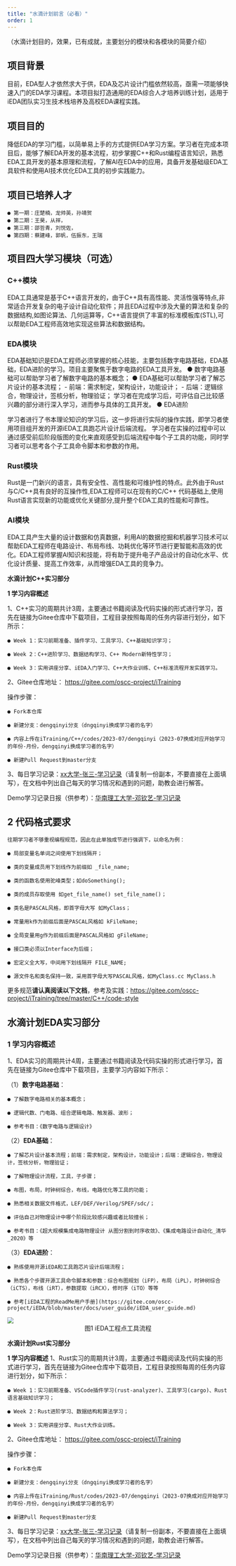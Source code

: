 ```yaml
---
title: "水滴计划前言（必看）"
order: 1
---
```


（水滴计划目的，效果，已有成就，主要划分的模块和各模块的简要介绍）

## 项目背景

目前，EDA型人才依然求大于供，EDA及芯片设计门槛依然较高，亟需一项能够快速入门的EDA学习课程。本项目拟打造通用的EDA综合人才培养训练计划，适用于iEDA团队实习生技术栈培养及高校EDA课程实践。

## 项目目的

降低EDA的学习门槛，以简单易上手的方式提供EDA学习方案。学习者在完成本项目后，能够了解EDA开发的基本流程，初步掌握C++和Rust编程语言知识，熟悉EDA工具开发的基本原理和流程，了解AI在EDA中的应用，具备开发基础级EDA工具软件和使用AI技术优化EDA工具的初步实践能力。

## 项目已培养人才

    ● 第一期：庄楚楠，龙帅英，孙靖贺
    ● 第二期：王昊，从祥，
    ● 第三期：邵哲青，刘悦佐，
    ● 第四期：蔡建峰，郭帆，伍振东，王瑞

## 项目四大学习模块（可选）

### C++模块

EDA工具通常是基于C++语言开发的，由于C++具有高性能、灵活性强等特点,非常适合开发复杂的电子设计自动化软件；并且EDA过程中涉及大量的算法和复杂的数据结构,如图论算法、几何运算等，C++语言提供了丰富的标准模板库(STL),可以帮助EDA工程师高效地实现这些算法和数据结构。

### EDA模块

EDA基础知识是EDA工程师必须掌握的核心技能，主要包括数字电路基础，EDA基础，EDA进阶的学习。项目主要聚焦于数字电路的EDA工具开发。
● 数字电路基础可以帮助学习者了解数字电路的基本概念；
● EDA基础可以帮助学习者了解芯片设计的基本流程；
    - 前端：需求制定，架构设计，功能设计；
    - 后端：逻辑综合，物理设计，签核分析，物理验证；
   学习者在完成学习后，可评估自己比较感兴趣的部分进行深入学习，进而参与具体的工具开发。
● EDA进阶

学习者进行了书本理论知识的学习后，这一步将进行实际的操作实践，即学习者使用项目组开发的开源iEDA工具跑芯片设计后端流程。
学习者在实操的过程中可以通过感受前后阶段版图的变化来直观感受到后端流程中每个子工具的功能，同时学习者可以思考各个子工具命令脚本和参数的作用。

### Rust模块

 Rust是一门新兴的语言，具有安全性、高性能和可维护性的特点。此外由于Rust与C/C++具有良好的互操作性,EDA工程师可以在现有的C/C++ 代码基础上,使用Rust语言实现新的功能或优化关键部分,提升整个EDA工具的性能和可靠性。

### AI模块

EDA工具产生大量的设计数据和仿真数据，利用AI的数据挖掘和机器学习技术可以帮助EDA工程师在电路设计、布局布线、功耗优化等环节进行更智能和高效的优化。EDA工程师掌握AI知识和技能，将有助于提升电子产品设计的自动化水平、优化设计质量、提高工作效率，从而增强EDA工具的竞争力。

**水滴计划C++实习部分**

**1 学习内容概述**

1、C++实习的周期共计3周，主要通过书籍阅读及代码实操的形式进行学习，首先在链接为Gitee仓库中下载项目，工程目录按照每周的任务内容进行划分，如下所示：

    ● Week 1：实习前期准备、插件学习、工具学习、C++基础知识学习；

    ● Week 2：C++进阶学习、数据结构学习、C++ Modern新特性学习；

    ● Week 3：实用讲座分享、iEDA入门学习、C++大作业训练、C++标准流程开发实践学习。

2、Gitee仓库地址： <https://gitee.com/oscc-project/iTraining>

操作步骤：

    ● Fork本仓库

    ● 新建分支：dengqinyi分支（dngqinyi换成学习者的名字）

    ● 内容上传在iTraining/C++/codes/2023-07/dengqinyi（2023-07换成对应开始学习的年份-月份，dengqinyi换成学习者的名字）

    ● 新建Pull Request到master分支

3、每日学习记录：[xx大学-张三-学习记录](https://docs.qq.com/sheet/DVWxnZXh4RU1QTnRp?tab=BB08J2)（请复制一份副本，不要直接在上面填写），在文档中列出自己每天的学习情况和遇到的问题，助教会进行解答。

Demo学习记录日报（供参考）：[华南理工大学-邓钦艺-学习记录](https://docs.qq.com/sheet/DS1pXeWhDSklvdXRo?u=72bd27c38bd746ab8ea486398d8f64a6)

## **2 代码格式要求**

    往期学习者不够重视编程规范，因此在此单独成节进行强调下，以命名为例：

    ● 局部变量名单词之间使用下划线隔开；

    ● 类的变量成员用下划线作为前缀如 _file_name;

    ● 类的函数名使用驼峰类型；如doSomething();

    ● 类的成员存取使用 如get_file_name() set_file_name()；

    ● 类名是PASCAL风格，即首字母大写 如MyClass；

    ● 常量用k作为前缀后面是PASCAL风格如 kFileName;

    ● 全局变量用g作为前缀后面是PASCAL风格如 gFileName;

    ● 接口类必须以Interface为后缀；

    ● 宏定义全大写，中间用下划线隔开 FILE_NAME;

    ● 源文件名和类名保持一致，采用首字母大写PASCAL风格，如MyClass.cc MyClass.h

更多规范**请认真阅读以下文档**，参考及实践：<https://gitee.com/oscc-project/iTraining/tree/master/C++/code-style>

## **水滴计划EDA实习部分**

### **1 学习内容概述**

1、EDA实习的周期共计4周，主要通过书籍阅读及代码实操的形式进行学习，首先在链接为Gitee仓库中下载项目，主要学习内容如下所示：

（1）**数字电路基础**：

    ● 了解数字电路相关的基本概念；

    ● 逻辑代数、门电路、组合逻辑电路、触发器、波形；

    ● 参考书目：《数字电路与逻辑设计》

（2）**EDA基础**：

    ● 了解芯片设计基本流程；前端：需求制定，架构设计，功能设计；后端：逻辑综合，物理设计，签核分析，物理验证；

    ● 了解物理设计流程，工具，子步骤；

    ● 布图，布局，时钟树综合，布线，电路优化等工具的功能；

    ● 熟悉相关数据文件格式，LEF/DEF/Verilog/SPEF/sdc/；

    ● 评估自己对物理设计中哪个阶段比较感兴趣或者比较擅长；

    ● 参考书目：《超大规模集成电路物理设计 从图分割到时序收敛》、《集成电路设计自动化_清华_2020》等

（3）**EDA进阶**：

    ● 熟练使用开源iEDA和工具跑芯片设计后端流程；

    ● 熟悉各个步骤开源工具命令脚本和参数：综合布图规划（iFP），布局（iPL），时钟树综合（iCTS），布线（iRT），参数提取（iRCX），修时序（iTO）等等

    ● 参考[iEDA工程的ReadMe用户手册](https://gitee.com/oscc-project/iEDA/blob/master/docs/user_guide/iEDA_user_guide.md)

<img src="/res/images/practice/water_drop/water_drop_plan_eda_1.png" style="zoom:90%;" />
<center>图1 iEDA工程点工具流程</center>

**水滴计划Rust实习部分**

**1 学习内容概述**
1、Rust实习的周期共计3周，主要通过书籍阅读及代码实操的形式进行学习，首先在链接为Gitee仓库中下载项目，工程目录按照每周的任务内容进行划分，如下所示：

    ● Week 1：实习前期准备、VSCode插件学习(rust-analyzer)、工具学习(cargo)、Rust语言基础知识学习；

    ● Week 2：Rust进阶学习、数据结构和算法学习；

    ● Week 3：实用讲座分享、Rust大作业训练。

2、Gitee仓库地址： <https://gitee.com/oscc-project/iTraining>

操作步骤：

    ● Fork本仓库

    ● 新建分支：dengqinyi分支（dngqinyi换成学习者的名字）

    ● 内容上传在iTraining/Rust/codes/2023-07/dengqinyi（2023-07换成对应开始学习的年份-月份，dengqinyi换成学习者的名字）

    ● 新建Pull Request到master分支

3、每日学习记录：[xx大学-张三-学习记录](https://docs.qq.com/sheet/DVWxnZXh4RU1QTnRp?tab=BB08J2)（请复制一份副本，不要直接在上面填写），在文档中列出自己每天的学习情况和遇到的问题，助教会进行解答。

Demo学习记录日报（供参考）：[华南理工大学-邓钦艺-学习记录](https://docs.qq.com/sheet/DS1pXeWhDSklvdXRo?u=72bd27c38bd746ab8ea486398d8f64a6)
